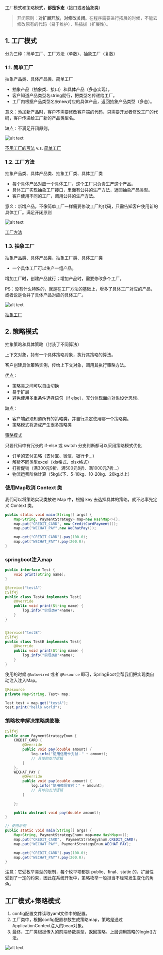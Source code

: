 

工厂模式和策略模式，**都是多态**（接口或者抽象类）

> 开闭原则：**对扩展开放，对修改关闭**。在程序需要进行拓展的时候，不能去修改原有的代码（易于维护），热插拔（扩展性）。

## 1. 工厂模式

分为三种：简单工厂、工厂方法（单数）、抽象工厂（复数）

### 1.1. 简单工厂

抽象产品类、具体产品类、简单工厂
- 抽象产品（抽象类、接口）和具体产品（多态实现）。
- 客户知道产品类型名string就行，把类型名传递给工厂。
- 工厂内根据产品类型名来new对应的具体产品，返回抽象产品类型（多态）。

意义：添加新产品时，客户不需要修改客户端的代码，只需要开发者修改工厂的代码，客户传递给工厂新的产品类型名。

缺点：不满足开闭原则。

![alt text](https://cdn.jsdelivr.net/gh/sword4869/pic1@main/images/202407112136134.png)

[不用工厂的写法](../../../codes/design_mode/src/main/java/factory/ordinary/ClientDemo.java) v.s. [简单工厂](../../../codes/design_mode/src/main/java/factory/easy_factory/ClientDemo.java)

### 1.2. 工厂方法

抽象产品类、具体产品类、抽象工厂类、具体工厂类
- 每个具体产品对应一个具体工厂，这个工厂只负责生产这个产品。
- 具体工厂实现抽象工厂接口，里面有公共的生产方法，返回抽象产品类型。
- 客户使用不同的工厂，调用公共的生产方法。

意义：新增产品，不像简单工厂一样需要修改工厂的代码，只需告知客户使用新的具体工厂。满足开闭原则

![alt text](https://cdn.jsdelivr.net/gh/sword4869/pic1@main/images/202407112136135.png)

[工厂方法](../../../codes/design_mode/src/main/java/factory/factory_method/ClientDemo.java)
### 1.3. 抽象工厂



抽象产品类、具体产品类、抽象工厂类、具体工厂类
- 一个具体工厂可以生产一组产品。

增加工厂时，创建产品就行；增加产品时，需要修改多个工厂。

PS：没有什么特殊的，就是在工厂方法的基础上，增多了具体工厂对应的产品，或者说是合并了具体产品对应的具体工厂。

![alt text](https://cdn.jsdelivr.net/gh/sword4869/pic1@main/images/202407112136136.png)


[抽象工厂](../../../codes/design_mode/src/main/java/factory/abstract_factory/ClientDemo.java)
## 2. 策略模式

抽象策略和具体策略（封装了不同算法）

上下文对象，持有一个具体策略对象，执行其策略的算法。

客户创建具体策略实例，传给上下文对象，调用其执行策略方法。

优点：
- 策略类之间可以自由切换
- 易于扩展
- 避免使用多重条件选择语句（if else），充分体现面向对象设计思想。

缺点：
- 客户端必须知道所有的策略类，并自行决定使用哪一个策略类。
- 策略模式将造成产生很多策略类

[策略模式](../../../codes/design_mode/src/main/java/strategy/ClientDemo.java)

只要代码中有冗长的 if-else 或 switch 分支判断都可以采用策略模式优化
- 订单的支付策略（支付宝、微信、银行卡…）
- 解析不同类型excel（xls格式、xlsx格式）
- 打折促销（满300元9折、满500元8折、满1000元7折…）
- 物流运费阶梯计算（5kg以下、5-10kg、10-20kg、20kg以上）



### 使用Map取消 Context 类

我们可以将策略实现类放进 Map 中，根据 key 去选择具体的策略，就不必事先定义 Context 类。

```java
public static void main(String[] args) {
    Map<String, PaymentStrategy> map=new HashMap<>();
    map.put("CREDIT_CARD", new CreditCardPayment());
    map.put("WECHAT_PAY",new WeChatPay());

    map.get("CREDIT_CARD").pay(100.0);
    map.get("WECHAT_PAY").pay(200.0);
}    
```

### springboot注入map

```java
public interface Test {
    void print(String name);
}

@Service("testA")
@Slf4j
public class TestA implements Test{
    @Override
    public void print(String name) {
        log.info("实现类A"+name);
    }
}


@Service("testB")
@Slf4j
public class TestB implements Test{
    @Override
    public void print(String name) {
        log.info("实现类B"+name);
    }
}
```
使用的时候 `@Autowired` 或者 `@Resource` 即可，SpringBoot会帮我们把实现类自动注入注入Map。
```java
@Resource
private Map<String, Test> map;

Test test = map.get("testA");
test.print("hello world");
```

### 策略枚举解决策略类膨胀

```java
@Slf4j
public enum PaymentStrategyEnum {
    CREDIT_CARD {
        @Override
        public void pay(double amount) {
            log.info("使用信用卡支付：" + amount);
            // 具体的支付逻辑
        }
    },
    WECHAT_PAY {
        @Override
        public void pay(double amount) {
            log.info("使用微信支付：" + amount);
            // 具体的支付逻辑
        }
        
    };

    public abstract void pay(double amount);
}
```

```java
// 使用示例
public static void main(String[] args) {
    Map<String, PaymentStrategyEnum> map=new HashMap<>();
    map.put("CREDIT_CARD",  PaymentStrategyEnum.CREDIT_CARD);
    map.put("WECHAT_PAY", PaymentStrategyEnum.WECHAT_PAY);

    map.get("CREDIT_CARD").pay(100.0);
    map.get("WECHAT_PAY").pay(200.0);
}
```
注意：它受枚举类型的限制，每个枚举项都是 public、final、static 的，扩展性受到了一定的约束，因此在系统开发中，策略枚举一般担当不经常发生变化的角色。


## 工厂模式+策略模式

1. config配置文件读取yaml文件中的配置。
2. 工厂类中，根据config配置参数生成策略map，策略是通过ApplicationContext注入的bean对象。
3. 最终，工厂类根据传入的前端参数类型，返回策略。上层调用策略的login()方法。

![alt text](https://cdn.jsdelivr.net/gh/sword4869/pic1@main/images/202407112136137.png)